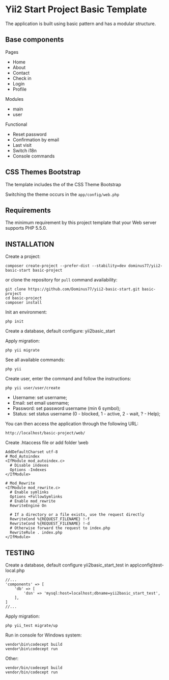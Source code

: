 # Yii2 Start Project Basic Template

The application is built using basic pattern and has a modular structure.

## Base components

Pages
- Home
- About
- Contact
- Check in
- Login
- Profile

Modules
- main
- user

Functional
- Reset password
- Confirmation by email
- Last visit
- Switch i18n
- Console commands

## CSS Themes Bootstrap

The template includes the of the CSS Theme Bootstrap

Switching the theme occurs in the `app/config/web.php`

## Requirements

The minimum requirement by this project template that your Web server supports PHP 5.5.0.

## INSTALLATION

Create a project:

```
composer create-project --prefer-dist --stability=dev dominus77/yii2-basic-start basic-project
```

or clone the repository for `pull` command availability:

```
git clone https://github.com/Dominus77/yii2-basic-start.git basic-project
cd basic-project
composer install
```

Init an environment:

```
php init
```

Create a database, default configure: yii2basic_start

Apply migration:

```
php yii migrate
```

See all available commands:

```
php yii
```

Create user, enter the command and follow the instructions:

```
php yii user/user/create
```

- Username: set username;
- Email: set email username;
- Password: set password username (min 6 symbol);
- Status: set status username (0 - blocked, 1 - active, 2 - wait, ? - Help);

You can then access the application through the following URL:

```
http://localhost/basic-project/web/
```

Create .htaccess file or add folder \web

```
AddDefaultCharset utf-8
# Mod_Autoindex
<IfModule mod_autoindex.c>
  # Disable indexes
  Options -Indexes
</IfModule>

# Mod_Rewrite
<IfModule mod_rewrite.c>
  # Enable symlinks
  Options +FollowSymlinks
  # Enable mod_rewrite
  RewriteEngine On

  # If a directory or a file exists, use the request directly
  RewriteCond %{REQUEST_FILENAME} !-f
  RewriteCond %{REQUEST_FILENAME} !-d
  # Otherwise forward the request to index.php
  RewriteRule . index.php
</IfModule>
```

## TESTING

Create a database, default configure yii2basic_start_test in app\config\test-local.php

```
//...
'components' => [
    'db' => [
        'dsn' => 'mysql:host=localhost;dbname=yii2basic_start_test',
    ],
]
//...
```

Apply migration:

```
php yii_test migrate/up
```

Run in console for Windows system:
```
vendor\bin\codecept build
vendor\bin\codecept run
```
Other:
```
vendor/bin/codecept build
vendor/bin/codecept run
```
